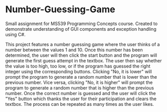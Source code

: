 # Number-Guessing-Game
Small assignment for MS539 Programming Concepts course. Created to demonstrate understanding of GUI components and exception handling using C#.

This project features a number guessing game where the user thinks of a number between the values 1 and 10. Once this number has been determined, the user will then click the start button and the program will generate the first guess attempt in the textbox. The user then say whether the value is too high, too low, or if the program has guessed the right integer using the corresponding buttons. Clicking "No, it is lower" will prompt the program to generate a random number that is lower than the previous number. Vice versa, clicking "No, it is higher" will prompt the program to generate a random number that is higher than the previous number. Once the correct number is guessed and the user will click the "Yes" button which thanks the user for their participation and clears the textbox. The process can be repeated as many times as the user likes.
